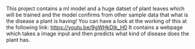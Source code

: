 This project contains a ml model and a huge datset of plant leaves which will be trained and the model confirms from other sample data that what is the disease a plant is having!
You can have a look at the working of this at the following link: https://youtu.be/9gWHkDIk_H0
It contains a webpage which takes a image input and then predicts what kind of disease does the plant has. 
